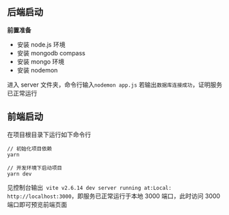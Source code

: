 ## 后端启动

**前置准备**

- 安装 node.js 环境
- 安装 mongodb compass
- 安装 mongo 环境
- 安装 nodemon

进入 server 文件夹，命令行输入`nodemon app.js`
若输出`数据库连接成功`，证明服务已正常运行

## 前端启动

在项目根目录下运行如下命令行

```
// 初始化项目依赖
yarn

// 开发环境下启动项目
yarn dev

```

见控制台输出` vite v2.6.14 dev server running at:Local: http://localhost:3000`，即服务已正常运行于本地 3000 端口，此时访问 3000 端口即可预览前端页面
